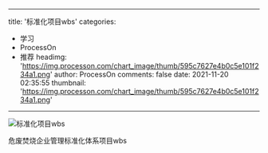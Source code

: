 
---
title: '标准化项目wbs'
categories: 
 - 学习
 - ProcessOn
 - 推荐
headimg: 'https://img.processon.com/chart_image/thumb/595c7627e4b0c5e101f234a1.png'
author: ProcessOn
comments: false
date: 2021-11-20 02:35:55
thumbnail: 'https://img.processon.com/chart_image/thumb/595c7627e4b0c5e101f234a1.png'
---

<div>   
<img class="thumb" alt="标准化项目wbs" src="https://img.processon.com/chart_image/thumb/595c7627e4b0c5e101f234a1.png" referrerpolicy="no-referrer">
<p>危废焚烧企业管理标准化体系项目wbs</p>  
</div>
            